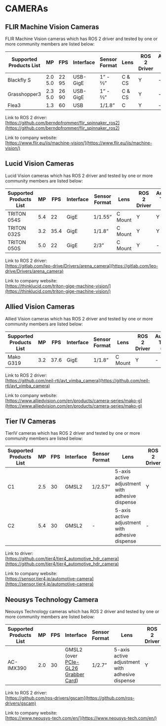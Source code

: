 # CAMERAs

## **FLIR Machine Vision Cameras**

FLIR Machine Vision cameras which has ROS 2 driver and tested by one or more community members are listed below:

| Supported Products List | MP           | FPS        | Interface | Sensor Format | Lens   | ROS 2 Driver | Autoware Tested (Y/N) |
| ----------------------- | ------------ | ---------- | --------- | ------------- | ------ | ------------ | --------------------- |
| Blackfly S              | 2.0 <br> 5.0 | 22 <br> 95 | USB-GigE  | 1” - ⅔”       | C & CS | Y            | -                     |
| Grasshopper3            | 2.3 <br> 5.0 | 26 <br> 90 | USB-GigE  | 1” - ⅔”       | C & CS | Y            | -                     |
| Flea3                   | 1.3          | 60         | USB       | 1/1.8”        | C      | Y            | -                     |

Link to ROS 2 driver:  
[https://github.com/berndpfrommer/flir_spinnaker_ros2](https://github.com/berndpfrommer/flir_spinnaker_ros2)

Link to company website:  
[https://www.flir.eu/iis/machine-vision/](https://www.flir.eu/iis/machine-vision/)

## **Lucid Vision Cameras**

Lucid Vision cameras which has ROS 2 driver and tested by one or more community members are listed below:

| Supported Products List | MP  | FPS  | Interface | Sensor Format | Lens    | ROS 2 Driver | Autoware Tested (Y/N) |
| ----------------------- | --- | ---- | --------- | ------------- | ------- | ------------ | --------------------- |
| TRITON 054S             | 5.4 | 22   | GigE      | 1/1.55”       | C Mount | Y            | Y                     |
| TRITON 032S             | 3.2 | 35.4 | GigE      | 1/1.8”        | C Mount | Y            | Y                     |
| TRITON 050S             | 5.0 | 22   | GigE      | 2/3”          | C Mount | Y            | -                     |

Link to ROS 2 driver:  
[https://gitlab.com/leo-drive/Drivers/arena_camera](https://gitlab.com/leo-drive/Drivers/arena_camera)

Link to company website:  
[https://thinklucid.com/triton-gige-machine-vision/](https://thinklucid.com/triton-gige-machine-vision/)

## **Allied Vision Cameras**

Allied Vision cameras which has ROS 2 driver and tested by one or more community members are listed below:

| Supported Products List | MP  | FPS  | Interface | Sensor Format | Lens    | ROS 2 Driver | Autoware Tested (Y/N) |
| ----------------------- | --- | ---- | --------- | ------------- | ------- | ------------ | --------------------- |
| Mako G319               | 3.2 | 37.6 | GigE      | 1/1.8”        | C Mount | Y            | -                     |

Link to ROS 2 driver:  
[https://github.com/neil-rti/avt_vimba_camera](https://github.com/neil-rti/avt_vimba_camera)

Link to company website:  
[https://www.alliedvision.com/en/products/camera-series/mako-g](https://www.alliedvision.com/en/products/camera-series/mako-g)

## **Tier IV Cameras**

TierIV cameras which has ROS 2 driver and tested by one or more community members are listed below:

| Supported Products List | MP  | FPS | Interface | Sensor Format | Lens                                                 | ROS 2 Driver | Autoware Tested (Y/N) |
| ----------------------- | --- | --- | --------- | ------------- | ---------------------------------------------------- | ------------ | --------------------- |
| C1                      | 2.5 | 30  | GMSL2     | 1/2.57”       | 5-axis active adjustment<br/> with adhesive dispense | Y            | Y                     |
| C2                      | 5.4 | 30  | GMSL2     | -             | 5-axis active adjustment<br/> with adhesive dispense | -            | -                     |

Link to driver:  
[https://github.com/tier4/tier4_automotive_hdr_camera](https://github.com/tier4/tier4_automotive_hdr_camera)

Link to company website:  
[https://sensor.tier4.jp/automotive-camera](https://sensor.tier4.jp/automotive-camera)

## **Neousys Technology Camera**

Neousys Technology cameras which has ROS 2 driver and tested by one or more community members are listed below:

| Supported Products List | MP  | FPS | Interface                                                                                                                                                                        | Sensor Format | Lens                                            | ROS 2 Driver | Autoware Tested (Y/N) |
| ----------------------- | --- | --- | -------------------------------------------------------------------------------------------------------------------------------------------------------------------------------- | ------------- | ----------------------------------------------- | ------------ | --------------------- |
| AC-IMX390               | 2.0 | 30  | GMSL2 <br/> (over [PCIe-GL26 Grabber Card](https://www.neousys-tech.com/en/product/product-lines/in-vehicle-computing/vehicle-expansion-card/pcie-gl26-gmsl-frame-grabber-card)) | 1/2.7”        | 5-axis active adjustment with adhesive dispense | Y            | Y                     |

Link to ROS 2 driver:  
[https://github.com/ros-drivers/gscam](https://github.com/ros-drivers/gscam)

Link to company website:  
[https://www.neousys-tech.com/en/](https://www.neousys-tech.com/en/)
